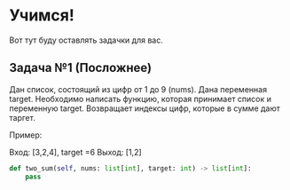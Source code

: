 # Учимся!
Вот тут буду оставлять задачки для вас.


## Задача №1 (Посложнее)
Дан список, состоящий из цифр от 1 до 9 (nums).
Дана переменная target. 
Необходимо написать функцию, которая принимает список и переменную target. 
Возвращает индексы цифр, которые в сумме дают таргет.

Пример:

Вход: [3,2,4], target =6
Выход: [1,2]


```python
def two_sum(self, nums: list[int], target: int) -> list[int]:
    pass
```
